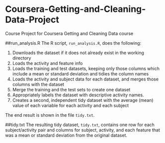# Coursera-Getting-and-Cleaning-Data-Project
Course Project for Coursera Getting and Cleaning Data course


##run_analysis.R
The R script, `run_analysis.R`, does the following:

1. Downloads the dataset if it does not already exist in the working directory
2. Loads the activity and feature info
3. Loads the training and test datasets, keeping only those columns which
   include a mean or standard deviation and tidies the column names
4. Loads the activity and subject data for each dataset, and merges those
   columns with the dataset
5. Merge the training and the test sets to create one dataset
6. Appropriately labels the dataset with descriptive activity names.
7. Creates a second, independent tidy dataset with the average (mean) value of each
   variable for each activity and each subject
  
The end result is shown in the file `tidy.txt`.

##tidy.txt
The resulting tidy dataset, `tidy.txt`, contains one row for each 
subject/activity pair and columns for subject, activity, and each 
feature that was a mean or standard deviation from the original dataset.
